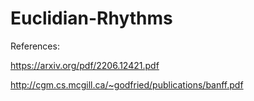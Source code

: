 # Euclidian-Rhythms

References:

https://arxiv.org/pdf/2206.12421.pdf

http://cgm.cs.mcgill.ca/~godfried/publications/banff.pdf

